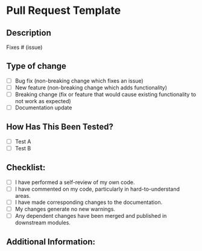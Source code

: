 # Pull Request Template

## Description

<!--

Please include a summary of the change and which issue is fixed. Include relevant motivation and context. List any dependencies that are required for this change.

To link a pull request to an issue, use GitHub's keyword syntax "Fixes #LINKTA-1". To link an external issue, use the syntax [LINKTA-1](url-of-the-issue)
-->

Fixes # (issue)

## Type of change

<!--Please delete options that are not relevant.-->

- [ ] Bug fix (non-breaking change which fixes an issue)
- [ ] New feature (non-breaking change which adds functionality)
- [ ] Breaking change (fix or feature that would cause existing functionality to not work as expected)
- [ ] Documentation update

## How Has This Been Tested?

<!--Please describe the tests that you ran to verify your changes. Provide instructions so we can reproduce. Please also list any relevant details for your test configuration.-->

- [ ] Test A
- [ ] Test B

## Checklist:

<!--Before submitting your pull request, please review the following checklist:-->

- [ ] I have performed a self-review of my own code.
- [ ] I have commented on my code, particularly in hard-to-understand areas.
- [ ] I have made corresponding changes to the documentation.
- [ ] My changes generate no new warnings.
- [ ] Any dependent changes have been merged and published in downstream modules.

## Additional Information:

<!--BAny additional information, configuration, or data that might be necessary to reproduce the issue or feature.-->
